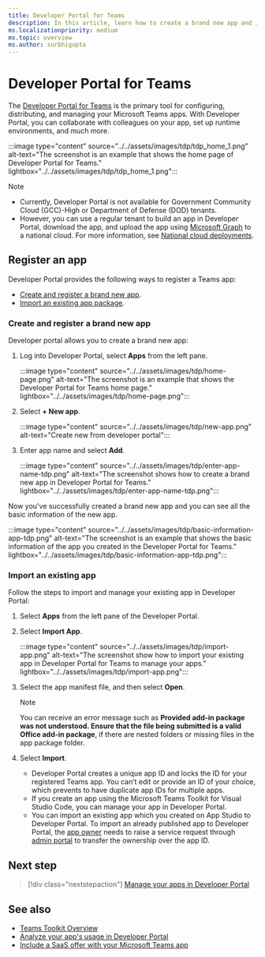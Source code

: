 ```yaml
---
title: Developer Portal for Teams
description: In this article, learn how to create a brand new app and import an existing app in Teams Developer Portal.
ms.localizationpriority: medium
ms.topic: overview
ms.author: surbhigupta
---
```


# Developer Portal for Teams

The <a href="https://dev.teams.microsoft.com" target="_blank">Developer Portal for Teams</a> is the primary tool for configuring, distributing, and managing your Microsoft Teams apps. With Developer Portal, you can collaborate with colleagues on your app, set up runtime environments, and much more.

:::image type="content" source="../../assets/images/tdp/tdp_home_1.png" alt-text="The screenshot is an example that shows the home page of Developer Portal for Teams." lightbox="../../assets/images/tdp/tdp_home_1.png":::

> [!NOTE]
>
> * Currently, Developer Portal is not available for Government Community Cloud (GCC)-High or Department of Defense (DOD) tenants.
> * However, you can use a regular tenant to build an app in Developer Portal, download the app, and upload the app using [Microsoft Graph](/graph/api/teamsapp-publish?view=graph-rest-1.0&tabs=http&preserve-view=true) to a national cloud. For more information, see [National cloud deployments](/graph/deployments).

## Register an app

Developer Portal provides the following ways to register a Teams app:

* [Create and register a brand new app](#create-and-register-a-brand-new-app).
* [Import an existing app package](#import-an-existing-app).

### Create and register a brand new app

Developer portal allows you to create a brand new app:

1. Log into Developer Portal, select **Apps** from the left pane.

   :::image type="content" source="../../assets/images/tdp/home-page.png" alt-text="The screenshot is an example that shows the Developer Portal for Teams home page." lightbox="../../assets/images/tdp/home-page.png":::

1. Select **+ New app**.

   :::image type="content" source="../../assets/images/tdp/new-app.png" alt-text="Create new from developer portal":::

1. Enter app name and select **Add**.

   :::image type="content" source="../../assets/images/tdp/enter-app-name-tdp.png" alt-text="The screenshot shows how to create a brand new app in Developer Portal for Teams." lightbox="../../assets/images/tdp/enter-app-name-tdp.png":::

Now you've successfully created a brand new app and you can see all the basic information of the new app.

:::image type="content" source="../../assets/images/tdp/basic-information-app-tdp.png" alt-text="The screenshot is an example that shows the basic information of the app you created in the Developer Portal for Teams." lightbox="../../assets/images/tdp/basic-information-app-tdp.png":::

### Import an existing app

Follow the steps to import and manage your existing app in Developer Portal:

1. Select **Apps** from the left pane of the Developer Portal.
1. Select **Import App**.

   :::image type="content" source="../../assets/images/tdp/import-app.png" alt-text="The screenshot show how to import your existing app in Developer Portal for Teams to manage your apps." lightbox="../../assets/images/tdp/import-app.png":::

1. Select the app manifest file, and then select **Open**.

   > [!NOTE]
   > You can receive an error message such as **Provided add-in package was not understood. Ensure that the file being submitted is a valid Office add-in package**, if there are nested folders or missing files in the app package folder.

1. Select **Import**.

   * Developer Portal creates a unique app ID and locks the ID for your registered Teams app. You can’t edit or provide an ID of your choice, which prevents to have duplicate app IDs for multiple apps.
   * If you create an app using the Microsoft Teams Toolkit for Visual Studio Code, you can manage your app in Developer Portal.
   * You can import an existing app which you created on App Studio to Developer Portal. To import an already published app to Developer Portal, the [app owner](~/concepts/build-and-test/manage-your-apps-in-developer-portal.md#advanced) needs to raise a service request through [admin portal](https://admin.microsoft.com/Adminportal/Home?#/support) to transfer the ownership over the app ID.

## Next step

> [!div class="nextstepaction"]
> [Manage your apps in Developer Portal](manage-your-apps-in-developer-portal.md)

## See also

* [Teams Toolkit Overview](../../toolkit/teams-toolkit-fundamentals.md)
* [Analyze your app's usage in Developer Portal](analyze-your-apps-usage-in-developer-portal.md)
* [Include a SaaS offer with your Microsoft Teams app](~/concepts/deploy-and-publish/appsource/prepare/include-saas-offer.md)
